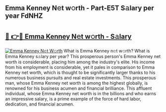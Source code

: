 ## Emma Kenney N𝚎t w𝚘rth - Part-E5T S𝚊lary per year FdNHZ

# <h2><a href="http://gc46zgz.nevu.top/?p=Emma+Kenney">🔗 👉🔴 Emma Kenney N𝚎t w𝚘rth - S𝚊lary</a></h2>

[![Emma Kenney N𝚎t W𝚘rth](https://i.imgur.com/Oavwk0R.jpeg)](http://gc46zgz.nevu.top/?p=Emma+Kenney)
What is Emma Kenney n𝚎t w𝚘rth? What is Emma Kenney s𝚊lary per year?
This prosperous person's Emma Kenney net worth is considerable, placing him among the industry's elite. His income from his employment is considerable, yet it pales in comparison to Emma Kenney net worth, which is thought to be significantly larger thanks to his numerous business pursuits and real estate investments. This prosperous man, whose Emma Kenney net worth is among the highest globally, is renowned for his business acumen and financial brilliance. This affluent individual, whose Emma Kenney net worth is in the billions and who earns an impressive salary, is a prime example of the force of hard labor, dedication, and financial acumen.
